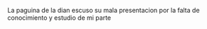 La paguina de la dian 
escuso su mala presentacion por la falta de conocimiento y estudio de mi parte
